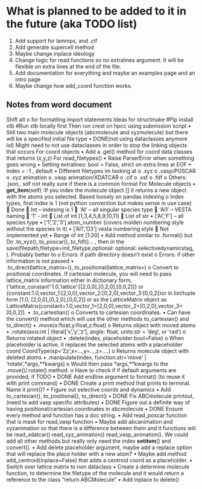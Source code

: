 # What is planned to be added to it in the future (aka TODO list)

1. Add support for lammps, and .cif
2. Add generate supercell method
3. Maybe change inplace ideology
4. Change logic for read functions so no extralines argument. It will be flexible on extra lines at the end of the file.
6. Add documentation for everything and maybe an examples page and an intro page
7. Maybe change how add_coord function works.


## Notes from word document
Shift alt o for formatting import statements
Ideas for structmake
#Pip install xtb
#Run xtb locally first
Then run crest on hpcc using submission script
•	Still two main molecule objects (abcmolecule and xyzmolecule) but there will be a specified initial file type
•	DONE(not using dataclasses anymore lol) Might need to not use dataclasses in order to stop the linking objects that occurs
For coord objects
•	Add a .get() method for coord data classes that returns (x,y,z)
For read_filetypes()
•	Raise ParserError when something goes wrong
•	Setting extralines: bool = False, strict on extra lines at EOF
•	Index = -1 , default
•	Different filetypes im looking at
o	.xyz 
o	.vasp/POSCAR
o	.xyz animation
o	.vasp animation/XDATCAR
o	.cif
o	.xsf
o	.fdf
o	Others: .json, .sdf not really sure if there is a common format
For Molecule objects
•	__get_item__(self) :If you index the molecule object [] it returns a new object with the atoms you selected. Based loosely on pandas indexing
o	Index types, first index is 1 (not python convention but makes sense in use case)
	Done
	Int – indexing is 1
	‘Al’ – all singular species type
	‘Al1’ – VESTA naming 
	‘1’ - int
	List of int [1,3,4,5,8,9,10,11]
	List of str
•	[‘Al’,’F’] – all species type
•	[‘1’,’2’,’3’] atom_number (covers molden numbering style without the species in it)
•	[‘Al1’,’O3’] vesta numbering style
	Not implemented yet
•	Range of int [1:20]
•	Add method similar to .format() but  Do .to_xyz(),.to_poscar(),.to_fdf()… , then in the save(filepath,filetype=init_filetype,optional: optional: selectivedynamicstag, ). Probably better to
o	Errors: if path directory doesn’t exist
o	Errors: if other information is not passed
•	.to_direct(lattice_matrix=)),.to_positional(lattice_matrix=)
o	Convert to positional coordinates. If cartesian molecule, you will need to pass lattice_matrix information either in dictionary form, {‘lattice_constant’:1.0,’lattice’:[[2,0,0],[0,2,0],[0,0,2]]} or {constant:1.0,vector_1:[2,0,0],vector_2:[0,2,0],vector_3:[0,0,2]}or in list/tuple form [1.0, [2,0,0],[0,2,0],[0,0,2]] or as the LatticeMatrix object as LatticeMatrix(constant=1.0,vector_1=[2,0,0],vector_2=[0,2,0],vector_3=[0,0,2]).
•	.to_cartestian()
o	Converts to cartesian coordinates.
•	Can have the convert() method which will use the other methods to_cartesian() and to_direct()
•	.move(x:float,y:float,z:float)
o	Returns object with moved atoms
•	.rotate(axis:int | literal[‘x’,’y’,’z’], angle: float, units:str = ’deg’, or ‘rad’)
o	Returns rotated object
•	 .delete(index, placeholder:bool=False)
o	When placeholder is active, it replaces the selected atoms with a placeholder coord CoordType(sp=’Zz’,x=…,y=…,z=….)
o	Returns molecule object with deleted atoms
•	.manipulate(index, function:str=’move’ | ‘rotate’,*args,**kwargs]
o	Would then pass *args,**kwargs to the .move()/.rotate() method.
o	Have to check if if default arguments are provided, if 
TODO
•	DONE Add endline argument to format() (to reuse it with print command)
•	DONE Create a print method that prints to terminal. Name it print()?
•	Figure out selective coords and dynamics
•	Add to_cartesian(), to_positional(), to_direct()
•	DONE Fix ABCmolecule printout, (need to add vasp specific attributes)
•	DONE Figure out a definite way of having positional/cartesian coordinates in abcmolecule
•	DONE Ensure every method and function has a doc string.
•	Add read_poscar function that is mask for read_vasp function
•	Maybe add abcanimation and xyzanimation so that there is a difference between them and it functions will be read_xdatcar() read_xyz_animation() read_vasp_animation(). We could add all other methods but really only need the index __setitem__() and convert().
•	Add delete placeholder argument, maybe add a replace option that will replace the place holder with a new atom?
•	Maybe add method add_centroid(inplace=False) that adds a centroid coord as a placeholder. 
•	Switch over lattice matrix to non dataclass
•	Create a determine molecule function, to determine the filetype of the molecule and it would return a reference to the class “return ABCMolecule”
•	Add inplace to delete()
